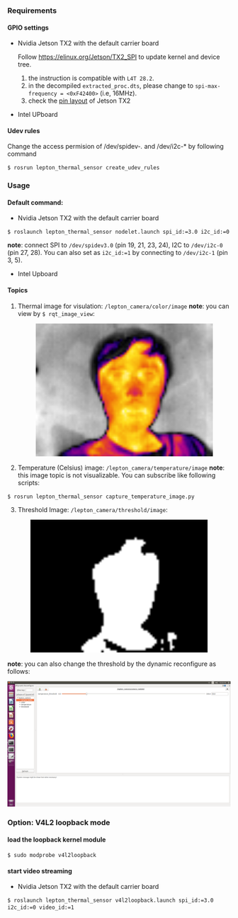 ### Requirements
#### GPIO settings
- Nvidia Jetson TX2 with the default carrier board

  Follow https://elinux.org/Jetson/TX2_SPI to update kernel and device tree.
  1. the instruction is compatible with `L4T 28.2`.
  2. in the decompiled `extracted_proc.dts`, please change to `spi-max-frequency = <0xF42400>` (i.e, 16MHz).
  3. check the [pin layout](https://www.jetsonhacks.com/nvidia-jetson-tx2-j21-header-pinout/) of Jetson TX2
- Intel UPboard

#### Udev rules
Change the access permision of /dev/spidev-*.* and /dev/i2c-* by following command
```
$ rosrun lepton_thermal_sensor create_udev_rules
```

### Usage
#### Default command:
- Nvidia Jetson TX2 with the default carrier board
```
$ roslaunch lepton_thermal_sensor nodelet.launch spi_id:=3.0 i2c_id:=0
```
**note**: connect SPI to `/dev/spidev3.0` (pin 19, 21, 23, 24), I2C to `/dev/i2c-0` (pin 27, 28). You can also set as `i2c_id:=1` by connecting to `/dev/i2c-1` (pin 3, 5).

- Intel Upboard

#### Topics
1. Thermal image for visulation: `/lepton_camera/color/image`
    **note**: you can view by `$ rqt_image_view`:
    <div align="center">
    <img src="images/thermal_color_image.png" alt="drawing" width="400"/>
    </div>
   
2. Temperature (Celsius) image: `/lepton_camera/temperature/image`
    **note**: this image topic is not visualizable. You can subscribe like following scripts:
  ```
  $ rosrun lepton_thermal_sensor capture_temperature_image.py
  ```
3. Threshold Image: `/lepton_camera/threshold/image`:
  
  <div align="center">
    <img src="images/threshold_image.png" alt="drawing" width="400"/>
  </div>
  
  **note**: you can also change the threshold by the dynamic reconfigure as follows:
  <div align="center">
    <img src="images/dynamic_reconfigure.png" alt="drawing" width="600"/>
  </div>

### Option: V4L2 loopback mode

#### load the loopback kernel module
```
$ sudo modprobe v4l2loopback
```

#### start video streaming

- Nvidia Jetson TX2 with the default carrier board
```
$ roslaunch lepton_thermal_sensor v4l2loopback.launch spi_id:=3.0 i2c_id:=0 video_id:=1
```
